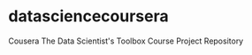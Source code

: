datasciencecoursera
===================

Cousera The Data Scientist's Toolbox Course Project Repository
